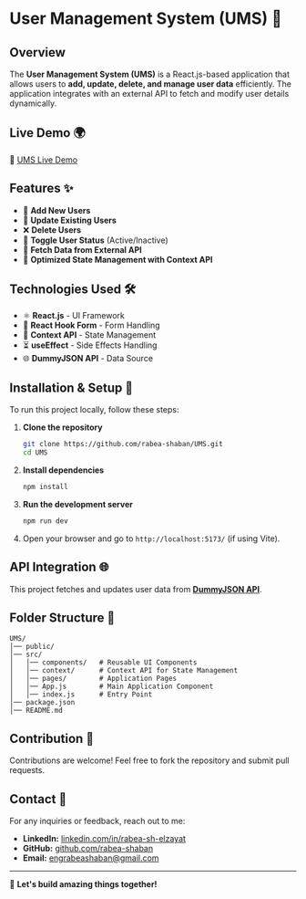 # User Management System (UMS) 🚀

## Overview
The **User Management System (UMS)** is a React.js-based application that allows users to **add, update, delete, and manage user data** efficiently. The application integrates with an external API to fetch and modify user details dynamically.

## Live Demo 🌍
🔗 [UMS Live Demo](https://ums-gamma.vercel.app/)

## Features ✨
- 📌 **Add New Users**
- 🔄 **Update Existing Users**
- ❌ **Delete Users**
- 🔀 **Toggle User Status** (Active/Inactive)
- 📡 **Fetch Data from External API**
- 🎯 **Optimized State Management with Context API**

## Technologies Used 🛠️
- ⚛ **React.js** - UI Framework
- 📝 **React Hook Form** - Form Handling
- 🔄 **Context API** - State Management
- ⏳ **useEffect** - Side Effects Handling
- 🌐 **DummyJSON API** - Data Source

## Installation & Setup 🚀
To run this project locally, follow these steps:

1. **Clone the repository**
   ```sh
   git clone https://github.com/rabea-shaban/UMS.git
   cd UMS
   ```

2. **Install dependencies**
   ```sh
   npm install
   ```

3. **Run the development server**
   ```sh
   npm run dev
   ```

4. Open your browser and go to `http://localhost:5173/` (if using Vite).

## API Integration 🌐
This project fetches and updates user data from **[DummyJSON API](https://dummyjson.com/)**.

## Folder Structure 📂
```
UMS/
│── public/
│── src/
│   │── components/   # Reusable UI Components
│   │── context/      # Context API for State Management
│   │── pages/        # Application Pages
│   │── App.js        # Main Application Component
│   │── index.js      # Entry Point
│── package.json
│── README.md
```

## Contribution 🤝
Contributions are welcome! Feel free to fork the repository and submit pull requests.

## Contact 📩
For any inquiries or feedback, reach out to me:
- **LinkedIn:** [linkedin.com/in/rabea-sh-elzayat](https://www.linkedin.com/in/rabea-sh-elzayat)
- **GitHub:** [github.com/rabea-shaban](https://github.com/rabea-shaban)
- **Email:** engrabeashaban@gmail.com

---
🚀 **Let's build amazing things together!**
